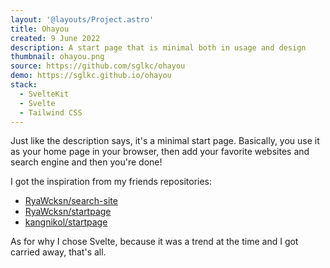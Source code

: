 ```yaml
---
layout: '@layouts/Project.astro'
title: Ohayou
created: 9 June 2022
description: A start page that is minimal both in usage and design
thumbnail: ohayou.png
source: https://github.com/sglkc/ohayou
demo: https://sglkc.github.io/ohayou
stack:
  - SvelteKit
  - Svelte
  - Tailwind CSS
---
```


Just like the description says, it's a minimal start page. Basically, you use it
as your home page in your browser, then add your favorite websites and search
engine and then you're done!

I got the inspiration from my friends repositories:
- [RyaWcksn/search-site](https://github.com/RyaWcksn/search-site)
- [RyaWcksn/startpage](https://github.com/RyaWcksn/startpage)
- [kangnikol/startpage](https://github.com/kangnikol/startpage)

As for why I chose Svelte, because it was a trend at the time and I got carried
away, that's all.
